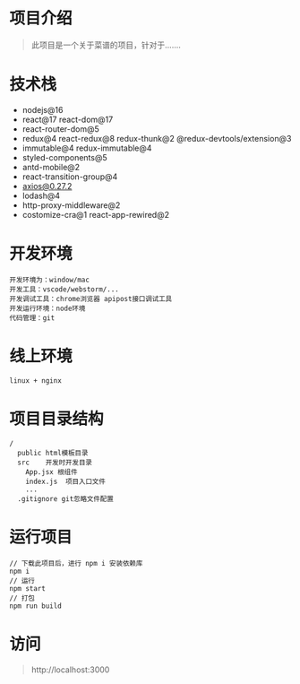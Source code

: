 # 项目介绍
> 此项目是一个关于菜谱的项目，针对于.......
# 技术栈
- nodejs@16
- react@17 react-dom@17
- react-router-dom@5
- redux@4  react-redux@8  redux-thunk@2 @redux-devtools/extension@3
- immutable@4 redux-immutable@4
- styled-components@5
- antd-mobile@2
- react-transition-group@4
- axios@0.27.2
- lodash@4
- http-proxy-middleware@2
- costomize-cra@1 react-app-rewired@2
# 开发环境
```
开发环境为：window/mac
开发工具：vscode/webstorm/...
开发调试工具：chrome浏览器 apipost接口调试工具
开发运行环境：node环境
代码管理：git
```
# 线上环境
```
linux + nginx
```
# 项目目录结构
```
/
  public html模板目录
  src    开发时开发目录
    App.jsx 根组件
    index.js  项目入口文件
    ...
  .gitignore git忽略文件配置
```
# 运行项目
```
// 下载此项目后，进行 npm i 安装依赖库
npm i
// 运行
npm start
// 打包
npm run build
```
# 访问
> http://localhost:3000
